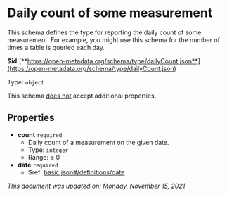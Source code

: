 # Daily count of some measurement

This schema defines the type for reporting the daily count of some measurement. For example, you might use this schema for the number of times a table is queried each day.

**$id:**[**https://open-metadata.org/schema/type/dailyCount.json**](https://open-metadata.org/schema/type/dailyCount.json)

Type: `object`

This schema <u>does not</u> accept additional properties.

## Properties
- **count** `required`
  - Daily count of a measurement on the given date.
  - Type: `integer`
  - Range:  &ge; 0
- **date** `required`
  - $ref: [basic.json#/definitions/date](basic.md#date)

_This document was updated on: Monday, November 15, 2021_